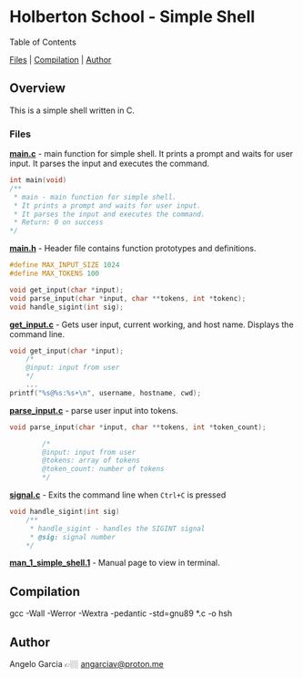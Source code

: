 # Holberton School - Simple Shell

Table of Contents

[Files](#files) |
[Compilation](#compilation) |
[Author](#author)

## Overview

This is a simple shell written in C.

### Files

[**main.c**](./main.c) - main function for simple shell. It prints a prompt and waits for user input. It parses the input and executes the command.

```C
int main(void)
/**
 * main - main function for simple shell.
 * It prints a prompt and waits for user input.
 * It parses the input and executes the command.
 * Return: 0 on success
*/
```

[**main.h**](./main.h) - Header file contains function prototypes and definitions.

```C
#define MAX_INPUT_SIZE 1024
#define MAX_TOKENS 100

void get_input(char *input);
void parse_input(char *input, char **tokens, int *tokenc);
void handle_sigint(int sig);
```

[**get_input.c**](./get_input.c) - Gets user input, current working, and host name. Displays the command line.

```C
void get_input(char *input);
    /*
    @input: input from user
    */
    ...
printf("%s@%s:%s☀\n", username, hostname, cwd);
```

[**parse_input.c**](./parse_input.c) - parse user input into tokens.

```C
void parse_input(char *input, char **tokens, int *token_count);

        /*
        @input: input from user
        @tokens: array of tokens
        @token_count: number of tokens
        */
```

[**signal.c**](./signal.c) - Exits the command line when `Ctrl+C` is pressed

```C
void handle_sigint(int sig)
    /**
     * handle_sigint - handles the SIGINT signal
     * @sig: signal number
    */
```

[**man_1_simple_shell.1**](./man_1_simple_shell.1) - Manual page to view in terminal.

## Compilation

gcc -Wall -Werror -Wextra -pedantic -std=gnu89 *.c -o hsh

## Author

Angelo Garcia 👉🏼 <angarciav@proton.me>
